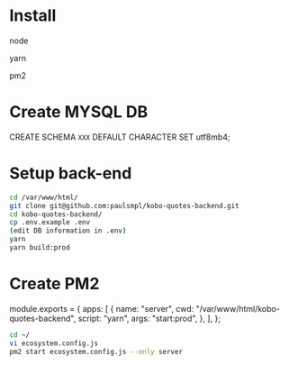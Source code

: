 # Install

node

yarn

pm2

# Create MYSQL DB

CREATE SCHEMA `XXX` DEFAULT CHARACTER SET utf8mb4;

# Setup back-end

```bash
cd /var/www/html/
git clone git@github.com:paulsmpl/kobo-quotes-backend.git
cd kobo-quotes-backend/
cp .env.example .env
(edit DB information in .env)
yarn
yarn build:prod
```

# Create PM2

module.exports = {
apps: [
{
name: "server",
cwd: "/var/www/html/kobo-quotes-backend",
script: "yarn",
args: "start:prod",
},
],
};

```bash
cd ~/
vi ecosystem.config.js
pm2 start ecosystem.config.js --only server
```
